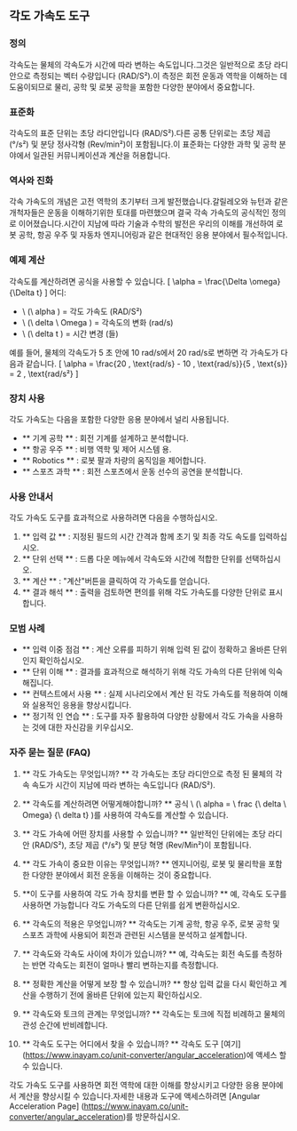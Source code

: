 ## 각도 가속도 도구

### 정의
각속도는 물체의 각속도가 시간에 따라 변하는 속도입니다.그것은 일반적으로 초당 라디안으로 측정되는 벡터 수량입니다 (RAD/S²).이 측정은 회전 운동과 역학을 이해하는 데 도움이되므로 물리, 공학 및 로봇 공학을 포함한 다양한 분야에서 중요합니다.

### 표준화
각속도의 표준 단위는 초당 라디안입니다 (RAD/S²).다른 공통 단위로는 초당 제곱 (°/s²) 및 분당 정사각형 (Rev/min²)이 포함됩니다.이 표준화는 다양한 과학 및 공학 분야에서 일관된 커뮤니케이션과 계산을 허용합니다.

### 역사와 진화
각속 가속도의 개념은 고전 역학의 초기부터 크게 발전했습니다.갈릴레오와 뉴턴과 같은 개척자들은 운동을 이해하기위한 토대를 마련했으며 결국 각속 가속도의 공식적인 정의로 이어졌습니다.시간이 지남에 따라 기술과 수학의 발전은 우리의 이해를 개선하여 로봇 공학, 항공 우주 및 자동차 엔지니어링과 같은 현대적인 응용 분야에서 필수적입니다.

### 예제 계산
각속도를 계산하려면 공식을 사용할 수 있습니다.
\[ \alpha = \frac{\Delta \omega}{\Delta t} \]
어디:
- \ (\ alpha \) = 각도 가속도 (RAD/S²)
- \ (\ delta \ Omega \) = 각속도의 변화 (rad/s)
- \ (\ delta t \) = 시간 변경 (들)

예를 들어, 물체의 각속도가 5 초 안에 10 rad/s에서 20 rad/s로 변하면 각 가속도가 다음과 같습니다.
\[ \alpha = \frac{20 \, \text{rad/s} - 10 \, \text{rad/s}}{5 \, \text{s}} = 2 \, \text{rad/s²} \]

### 장치 사용
각도 가속도는 다음을 포함한 다양한 응용 분야에서 널리 사용됩니다.
- ** 기계 공학 ** : 회전 기계를 설계하고 분석합니다.
- ** 항공 우주 ** : 비행 역학 및 제어 시스템 용.
- ** Robotics ** : 로봇 팔과 차량의 움직임을 제어합니다.
- ** 스포츠 과학 ** : 회전 스포츠에서 운동 선수의 공연을 분석합니다.

### 사용 안내서
각도 가속도 도구를 효과적으로 사용하려면 다음을 수행하십시오.
1. ** 입력 값 ** : 지정된 필드의 시간 간격과 함께 초기 및 최종 각도 속도를 입력하십시오.
2. ** 단위 선택 ** : 드롭 다운 메뉴에서 각속도와 시간에 적합한 단위를 선택하십시오.
3. ** 계산 ** : "계산"버튼을 클릭하여 각 가속도를 얻습니다.
4. ** 결과 해석 ** : 출력을 검토하면 편의를 위해 각도 가속도를 다양한 단위로 표시합니다.

### 모범 사례
- ** 입력 이중 점검 ** : 계산 오류를 피하기 위해 입력 된 값이 정확하고 올바른 단위인지 확인하십시오.
- ** 단위 이해 ** : 결과를 효과적으로 해석하기 위해 각도 가속의 다른 단위에 익숙해집니다.
- ** 컨텍스트에서 사용 ** : 실제 시나리오에서 계산 된 각도 가속도를 적용하여 이해와 실용적인 응용을 향상시킵니다.
- ** 정기적 인 연습 ** : 도구를 자주 활용하여 다양한 상황에서 각도 가속을 사용하는 것에 대한 자신감을 키우십시오.

### 자주 묻는 질문 (FAQ)

1. ** 각도 가속도는 무엇입니까? **
각 가속도는 초당 라디안으로 측정 된 물체의 각속 속도가 시간이 지남에 따라 변하는 속도입니다 (RAD/S²).

2. ** 각속도를 계산하려면 어떻게해야합니까? **
공식 \ (\ alpha = \ frac {\ delta \ Omega} {\ delta t} \)를 사용하여 각속도를 계산할 수 있습니다.

3. ** 각도 가속에 어떤 장치를 사용할 수 있습니까? **
일반적인 단위에는 초당 라디안 (RAD/S²), 초당 제곱 (°/s²) 및 분당 혁명 (Rev/Min²)이 포함됩니다.

4. ** 각도 가속이 중요한 이유는 무엇입니까? **
엔지니어링, 로봇 및 물리학을 포함한 다양한 분야에서 회전 운동을 이해하는 것이 중요합니다.

5. **이 도구를 사용하여 각도 가속 장치를 변환 할 수 있습니까? **
예, 각속도 도구를 사용하면 가능합니다 각도 가속도의 다른 단위를 쉽게 변환하십시오.

6. ** 각속도의 적용은 무엇입니까? **
각속도는 기계 공학, 항공 우주, 로봇 공학 및 스포츠 과학에 사용되어 회전과 관련된 시스템을 분석하고 설계합니다.

7. ** 각속도와 각속도 사이에 차이가 있습니까? **
예, 각속도는 회전 속도를 측정하는 반면 각속도는 회전이 얼마나 빨리 변하는지를 측정합니다.

8. ** 정확한 계산을 어떻게 보장 할 수 있습니까? **
항상 입력 값을 다시 확인하고 계산을 수행하기 전에 올바른 단위에 있는지 확인하십시오.

9. ** 각속도와 토크의 관계는 무엇입니까? **
각속도는 토크에 직접 비례하고 물체의 관성 순간에 반비례합니다.

10. ** 각속도 도구는 어디에서 찾을 수 있습니까? **
각속도 도구 [여기] (https://www.inayam.co/unit-converter/angular_acceleration)에 액세스 할 수 있습니다.

각도 가속도 도구를 사용하면 회전 역학에 대한 이해를 향상시키고 다양한 응용 분야에서 계산을 향상시킬 수 있습니다.자세한 내용과 도구에 액세스하려면 [Angular Acceleration Page] (https://www.inayam.co/unit-converter/angular_acceleration)를 방문하십시오.